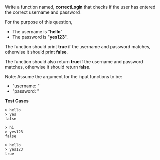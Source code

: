 Write a function named, **correctLogin** that checks if the user has entered the correct username and password. 


For the purpose of this question, 

- The username is "**hello**" 
- The password is "**yes123**".

The function should print **true** if the username and password matches, otherwise it should print **false**.

The function should also return **true** if the username and password matches, otherwise it should return **false**.

Note: Assume the argument for the input functions to be:

- "username: "
- "password: "

**Test Cases**
```
> hello
> yes
false
```

```
> hi
> yes123
false
```

```
> hello
> yes123
true
```
